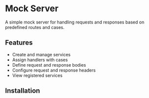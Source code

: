 # Mock Server

A simple mock server for handling requests and responses based on predefined routes and cases.

## Features

- Create and manage services
- Assign handlers with cases
- Define request and response bodies
- Configure request and response headers
- View registered services

## Installation
   
